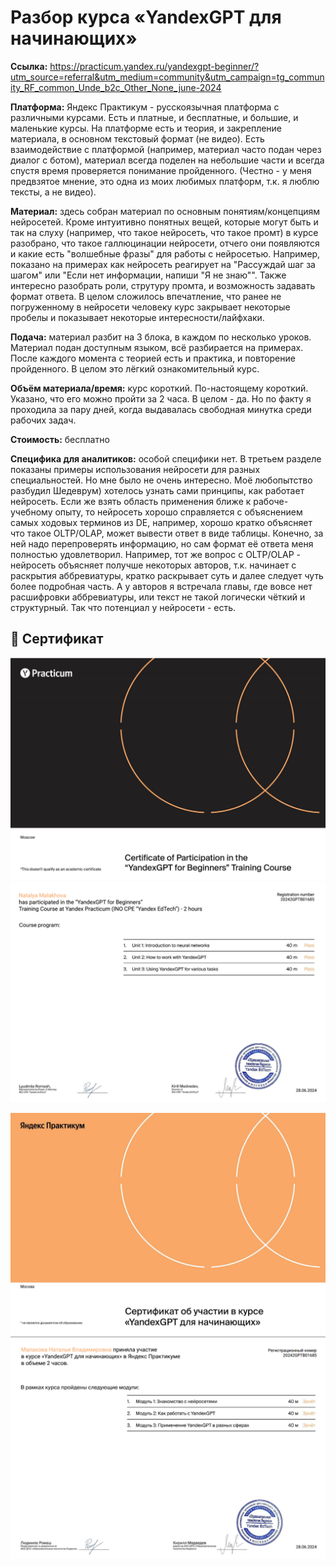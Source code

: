 # Разбор курса «YandexGPT для начинающих»


**Ссылка:**  https://practicum.yandex.ru/yandexgpt-beginner/?utm_source=referral&utm_medium=community&utm_campaign=tg_community_RF_common_Unde_b2c_Other_None_june-2024

**Платформа:** Яндекс Практикум - русскоязычная платформа с различными курсами. Есть и платные, и бесплатные, и большие, и маленькие курсы. На платформе есть и теория, и закрепление материала, в основном текстовый формат (не видео). Есть взаимодействие с платформой (например, материал часто подан через диалог с ботом), материал всегда поделен на небольшие части и всегда спустя время проверяется понимание пройденного. (Честно - у меня предвзятое мнение, это одна из моих любимых платформ, т.к. я люблю тексты, а не видео).

**Материал:** здесь собран материал по основным понятиям/концепциям нейросетей. Кроме интуитивно понятных вещей, которые могут быть и так на слуху (например, что такое нейросеть, что такое промт) в курсе разобрано, что такое галлюцинации нейросети, отчего они появляются и какие есть "волшебные фразы" для работы с нейросетью. Например, показано на примерах как нейросеть реагирует на "Рассуждай шаг за шагом" или "Если нет информации, напиши "Я не знаю"". Также интересно разобрать роли, струтуру промта, и возможность задавать формат ответа. В целом сложилось впечатление, что ранее не погруженному в нейросети человеку курс закрывает некоторые пробелы и показывает некоторые интересности/лайфхаки.

**Подача:** материал разбит на 3 блока, в каждом по несколько уроков. Материал подан доступным языком, всё разбирается на примерах. После каждого момента с теорией есть и практика, и повторение пройденного. В целом это лёгкий ознакомительный курс.

**Объём материала/время:** курс короткий. По-настоящему короткий. Указано, что его можно пройти за 2 часа. В целом - да. Но по факту я проходила за пару дней, когда выдавалась свободная минутка среди рабочих задач. 

**Стоимость:** бесплатно

**Специфика для аналитиков:** особой специфики нет. В третьем разделе показаны примеры использования нейросети для разных специальностей. Но мне было не очень интересно. Моё любопытство разбудил Шедеврум) хотелось узнать сами принципы, как работает нейросеть. Если же взять область применения ближе к рабоче-учебному опыту, то нейросеть хорошо справляется с объяснением самых ходовых терминов из DE, например, хорошо кратко объясняет что такое OLTP/OLAP, может вывести ответ в виде таблицы. Конечно, за ней надо перепроверять информацию, но сам формат её ответа меня полностью удовлетворил. Например, тот же вопрос с OLTP/OLAP - нейросеть объясняет получше некоторых авторов, т.к. начинает с раскрытия аббревиатуры, кратко раскрывает суть и далее следует чуть более подробная часть. А у авторов я встречала главы, где вовсе нет расшифровки аббревиатуры, или текст не такой логически чёткий и структурный. Так что потенциал у нейросети - есть.


## 📜 Сертификат


![cover](https://github.com/Malakhova-Natalya/IT_courses/blob/main/YandexGPT%20для%20начинающих/01.png)
![cover](https://github.com/Malakhova-Natalya/IT_courses/blob/main/YandexGPT%20для%20начинающих/02.png)

![cover](https://github.com/Malakhova-Natalya/IT_courses/blob/main/YandexGPT%20для%20начинающих/03.png)
![cover](https://github.com/Malakhova-Natalya/IT_courses/blob/main/YandexGPT%20для%20начинающих/04.png)
